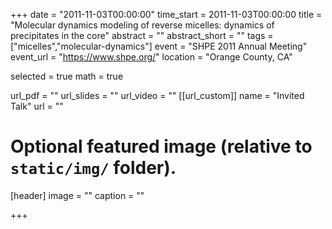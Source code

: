 +++
date = "2011-11-03T00:00:00"
time_start = 2011-11-03T00:00:00
title = "Molecular dynamics modeling of reverse micelles: dynamics of precipitates in the core"
abstract = ""
abstract_short = ""
tags = ["micelles","molecular-dynamics"]
event = "SHPE 2011 Annual Meeting"
event_url = "https://www.shpe.org/"
location = "Orange County, CA"

selected = true
math = true

url_pdf = ""
url_slides = ""
url_video = ""
[[url_custom]]
    name = "Invited Talk"
    url = ""



# Optional featured image (relative to `static/img/` folder).
[header]
image = ""
caption = ""

+++

